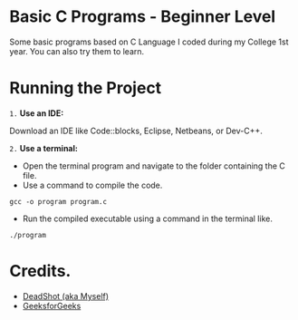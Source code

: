 # Basic C Programs - Beginner Level
Some basic programs based on C Language I coded during my College 1st year.
You can also try them to learn.

# Running the Project
`1.` **Use an IDE:** 
<p> Download an IDE like Code::blocks, Eclipse, Netbeans, or Dev-C++. </p>

`2.` **Use a terminal:**

- Open the terminal program and navigate to the folder containing the C file.
- Use a command to compile the code.
```
gcc -o program program.c
```
- Run the compiled executable using a command in the terminal like.
```
./program
```

# Credits.
- [DeadShot (aka Myself)](https://github.com/deadshotofficial)
- [GeeksforGeeks](https://www.geeksforgeeks.org/)
